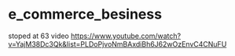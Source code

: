 # e_commerce_besiness
stoped at 63 video
https://www.youtube.com/watch?v=YajM38Dc3Qk&list=PLDoPjvoNmBAxdiBh6J62wOzEnvC4CNuFU
